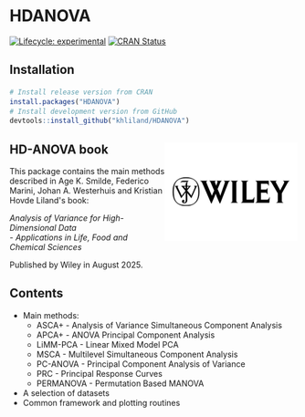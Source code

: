# HDANOVA

<!-- badges: start -->
[![Lifecycle: experimental](https://img.shields.io/badge/lifecycle-experimental-blue.svg)](https://lifecycle.r-lib.org/articles/stages.html#experimental)
[![CRAN Status](https://www.r-pkg.org/badges/version/HDANOVA)](https://cran.r-project.org/package=HDANOVA)
<!-- badges: end -->

<!-- A badge for later?: [![R-CMD-check](https://github.com/khliland/HDANOVA/workflows/check-standard/badge.svg)](https://github.com/khliland/HDANOVA/actions) -->


## Installation

``` r
# Install release version from CRAN  
install.packages("HDANOVA")  
# Install development version from GitHub  
devtools::install_github("khliland/HDANOVA")
```
## HD-ANOVA book <img src="man/figures/Wiley.png" align="right" alt="" width="232" />

This package contains the main methods described in Age K. Smilde, Federico Marini, Johan A. Westerhuis and Kristian Hovde Liland's book:  

_Analysis of Variance for High-Dimensional Data_  
 _- Applications in Life, Food and Chemical Sciences_  

Published by Wiley in August 2025.

## Contents
- Main methods:
  - ASCA+ - Analysis of Variance Simultaneous Component Analysis
  - APCA+ - ANOVA Principal Component Analysis
  - LiMM-PCA - Linear Mixed Model PCA
  - MSCA - Multilevel Simultaneous Component Analysis
  - PC-ANOVA - Principal Component Analysis of Variance
  - PRC - Principal Response Curves
  - PERMANOVA - Permutation Based MANOVA
- A selection of datasets
- Common framework and plotting routines

